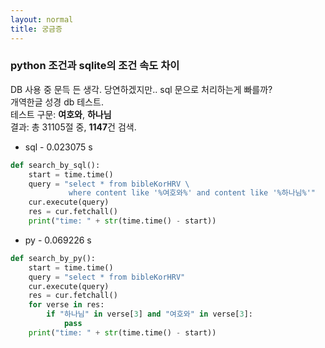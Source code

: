 ```yaml
---
layout: normal
title: 궁금증
---
```


### python 조건과 sqlite의 조건 속도 차이

DB 사용 중 문득 든 생각. 당연하겠지만.. sql 문으로 처리하는게 빠를까?  
개역한글 성경 db 테스트.  
테스트 구문: **여호와**, **하나님**  
결과: 총 31105절 중, **1147**건 검색.  

* sql - 0.023075 s
```python
def search_by_sql():
    start = time.time()
    query = "select * from bibleKorHRV \
             where content like '%여호와%' and content like '%하나님%'"
    cur.execute(query)
    res = cur.fetchall()
    print("time: " + str(time.time() - start))
```

* py - 0.069226 s
```python
def search_by_py():
    start = time.time()
    query = "select * from bibleKorHRV"
    cur.execute(query)
    res = cur.fetchall()
    for verse in res:
        if "하나님" in verse[3] and "여호와" in verse[3]:
            pass
    print("time: " + str(time.time() - start))
```